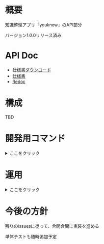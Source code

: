 # 概要
知識整理アプリ「youknow」のAPI部分

バージョン1.0.0リリース済み

# API Doc
- [仕様書ダウンロード](https://you-know-j3fh.onrender.com/api/schema)
- [仕様書](https://you-know-j3fh.onrender.com/api/docs/)
- [Redoc](https://you-know-j3fh.onrender.com/api/redoc/)

# 構成
TBD

# 開発用コマンド
<details>
<summary>ここをクリック</summary>

## サーバ起動(Windows)
```Bash
cd ~/Desktop/work/youknow
source env1/Scripts/activate
python manage.py runserver --traceback
```

## Django
### ルーティング確認
```Bash
python manage.py show_urls
```

### マイグレーション
```Bash
# マイグレーション確認
python manage.py showmigrations

# マイグレーションファイル作成
python manage.py makemigrations

# マイグレーション実行
python manage.py migrate you_know
```

### マイグレーションやり直し手順
```Bash
.open ../../youknow/db.sqlite3
drop table <テーブル名>;
select * from django_migrations;
delete from django_migrations where id=<id>;
select * from django_migrations;
.tables

# マイグレーション実行前に戻ったか見る
python manage.py showmigrations you_know

# 不要なマイグレーションファイル削除
rm you_know/migrations/~~.py

# マイグレーションやり直し
python manage.py makemigrations
python manage.py migrate you_know
```

## sqlite3
sqlite-tools-win32-x86-3420000を用いる
```Bash
.open ../../youknow/db.sqlite3

.mode column
.header on

.tables
```

</details>

# 運用
<details>
<summary>ここをクリック</summary>

## デプロイ
[render.com](render.com)へデプロイする(GitHub連携済)

mainブランチにマージされた際に自動でデプロイされる

</details>

# 今後の方針
残りのissuesに従って、合間合間に実装を進める

単体テストも随時追加予定
